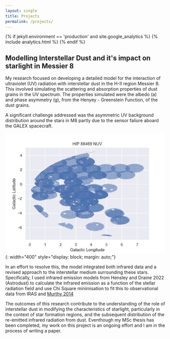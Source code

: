 ```yaml
---
layout: single
title: Projects
permalink: /projects/
---
```

{% if jekyll.environment == 'production' and site.google_analytics %}
{% include analytics.html %}
{% endif %}

## Modelling Interstellar Dust and it's impact on starlight in Messier 8

My research focused on developing a detailed model for the interaction of ultraviolet (UV) radiation with interstellar dust in the H-II region Messier 8. This involved simulating the scattering and absorption properties of dust grains in the UV spectrum. The properties simulated were the albedo (a) and phase asymmetry (g), from the Henyey - Greenstein Function, of the dust grains.

A significant challenge addressed was the asymmetric UV background distribution around the stars in M8 partly due to the sensor faliure aboard the GALEX spacecraft. 

![hip_88469_nuv_distribution](/assets/88469_nuv_coordinates.jpg){: width="400" style="display: block; margin: auto;"}

In an effort to resolve this, the model integrated both infrared data and a revised approach to the interstellar medium surrounding these stars. Specifically, I used infrared emission models from Hensley and Draine 2022 (Astrodust) to calculate the infrared emission as a function of the stellar radiation field and use Chi Square minimisation to fit this to observational data from IRAS and [Murthy 2014](https://archive.stsci.edu/prepds/uv-bkgd/)

The outcomes of this research contribute to the understanding of the role of interstellar dust in modifying the characteristics of starlight, particularly in the context of star formation regions, and the subsequent distribution of the re-emitted infrared radiation from dust. Eventhough my MSc thesis has been completed, my work on this project is an ongoing effort and I am in the process of writing a paper.